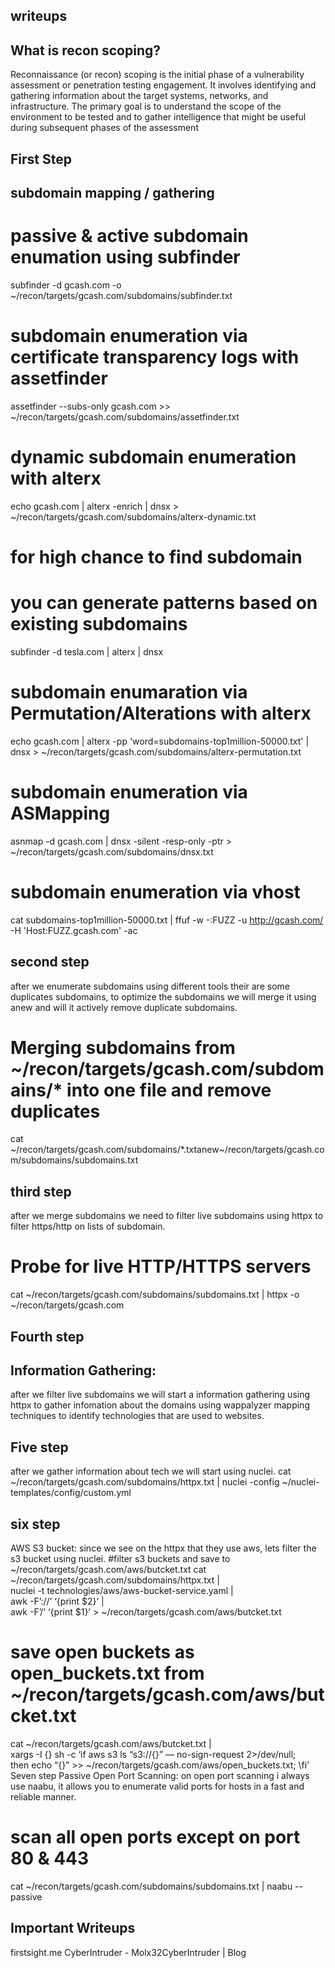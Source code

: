 ## writeups
## What is recon scoping?
Reconnaissance (or recon) scoping is the initial phase of a vulnerability assessment or penetration testing engagement. It involves identifying and gathering information about the target systems, networks, and infrastructure. The primary goal is to understand the scope of the environment to be tested and to gather intelligence that might be useful during subsequent phases of the assessment
## First Step
## subdomain mapping / gathering 
# passive & active subdomain enumation using subfinder
subfinder -d gcash.com -o ~/recon/targets/gcash.com/subdomains/subfinder.txt
​
# subdomain enumeration via certificate transparency logs with assetfinder
assetfinder --subs-only gcash.com >> ~/recon/targets/gcash.com/subdomains/assetfinder.txt
​
# dynamic subdomain enumeration with alterx
echo gcash.com | alterx -enrich | dnsx > ~/recon/targets/gcash.com/subdomains/alterx-dynamic.txt

# for high chance to find subdomain
# you can generate patterns based on existing subdomains
subfinder -d tesla.com | alterx | dnsx
​
# subdomain enumaration via Permutation/Alterations with alterx
echo gcash.com | alterx -pp 'word=subdomains-top1million-50000.txt' | dnsx > ~/recon/targets/gcash.com/subdomains/alterx-permutation.txt
​
# subdomain enumeration via ASMapping
asnmap -d gcash.com | dnsx -silent -resp-only -ptr > ~/recon/targets/gcash.com/subdomains/dnsx.txt
​
# subdomain enumeration via vhost
cat subdomains-top1million-50000.txt | ffuf -w -:FUZZ -u http://gcash.com/ -H 'Host:FUZZ.gcash.com' -ac
​
## second step
after we enumerate subdomains using different tools their are some duplicates subdomains, to optimize the subdomains we will merge it using anew and will it actively remove duplicate subdomains.
# Merging subdomains from ~/recon/targets/gcash.com/subdomains/* into one file and remove duplicates
cat ~/recon/targets/gcash.com/subdomains/*.txtanew~/recon/targets/gcash.com/subdomains/subdomains.txt
 
## third step
after we merge subdomains we need to filter live subdomains using httpx to filter https/http on lists of subdomain.
# Probe for live HTTP/HTTPS servers
cat ~/recon/targets/gcash.com/subdomains/subdomains.txt | httpx -o ~/recon/targets/gcash.com
​
## Fourth step
## Information Gathering:
after we filter live subdomains we will start a information gathering using httpx to gather infomation about the domains using wappalyzer mapping techniques to identify technologies that are used to websites.
## Five step
after we gather information about tech we will start using nuclei.
cat ~/recon/targets/gcash.com/subdomains/httpx.txt | nuclei -config ~/nuclei-templates/config/custom.yml
​
## six step
AWS S3 bucket:
since we see on the httpx that they use aws, lets filter the s3 bucket using nuclei.
#filter s3 buckets and save to ~/recon/targets/gcash.com/aws/butcket.txt
cat ~/recon/targets/gcash.com/subdomains/httpx.txt | \
nuclei -t technologies/aws/aws-bucket-service.yaml | \
awk -F’://’ ‘{print $2}’ | \
awk -F’/’ ‘{print $1}’ > ~/recon/targets/gcash.com/aws/butcket.txt
​
# save open buckets as open_buckets.txt from ~/recon/targets/gcash.com/aws/butcket.txt
cat ~/recon/targets/gcash.com/aws/butcket.txt | \
xargs -I {} sh -c ‘if aws s3 ls “s3://{}” — no-sign-request 2>/dev/null; \
then echo “{}” >> ~/recon/targets/gcash.com/aws/open_buckets.txt; \fi’
Seven step 
Passive Open Port Scanning:
on open port scanning i always use naabu, it allows you to enumerate valid ports for hosts in a fast and reliable manner.
# scan all open ports except on port 80 & 443
cat ~/recon/targets/gcash.com/subdomains/subdomains.txt | naabu --passive
​
## Important Writeups
firstsight.me​
CyberIntruder - Molx32CyberIntruder | Blog

